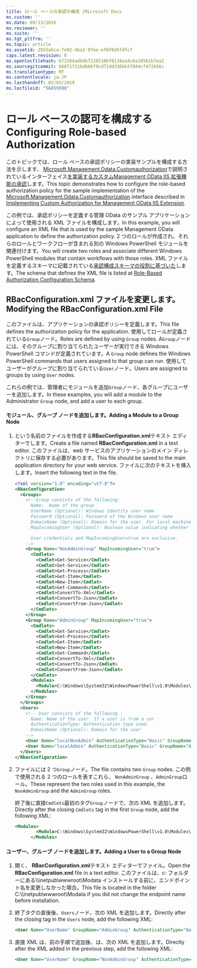 ```yaml
---
title: ロール ベースの承認の構成 |Microsoft Docs
ms.custom: ''
ms.date: 09/13/2016
ms.reviewer: ''
ms.suite: ''
ms.tgt_pltfrm: ''
ms.topic: article
ms.assetid: 2933a6ca-fe92-4ba2-97ee-ef0f0d5fdfcf
caps.latest.revision: 8
ms.openlocfilehash: b73284adb4bf228510bf8134aa4c6a10561b7ea2
ms.sourcegitcommit: b6871f21bd666f9cd71dd336bb3f844cf472b56c
ms.translationtype: MT
ms.contentlocale: ja-JP
ms.lasthandoff: 02/03/2019
ms.locfileid: "56859598"
---
```

# <a name="configuring-role-based-authorization"></a><span data-ttu-id="ecc19-102">ロール ベースの認可を構成する</span><span class="sxs-lookup"><span data-stu-id="ecc19-102">Configuring Role-based Authorization</span></span>

<span data-ttu-id="ecc19-103">このトピックでは、ロール ベースの承認ポリシーの実装サンプルを構成する方法を示します、 [Microsoft.Management.Odata.Customauthorization](/dotnet/api/Microsoft.Management.Odata.CustomAuthorization)で説明されているインターフェイス[を実装するカスタムManagement OData IIS 拡張機能の承認](./implementing-custom-authorization-for-a-management-odata-web-service.md)します。</span><span class="sxs-lookup"><span data-stu-id="ecc19-103">This topic demonstrates how to configure the role-based authorization policy for the sample implementation of the [Microsoft.Management.Odata.Customauthorization](/dotnet/api/Microsoft.Management.Odata.CustomAuthorization) interface described in [Implementing Custom Authorization for Management OData IIS Extension](./implementing-custom-authorization-for-a-management-odata-web-service.md).</span></span>

<span data-ttu-id="ecc19-104">この例では、承認ポリシーを定義する管理 OData のサンプル アプリケーションによって使用される XML ファイルを構成します。</span><span class="sxs-lookup"><span data-stu-id="ecc19-104">In this example, you will configure an XML file that is used by the sample Management OData application to define the authorization policy.</span></span> <span data-ttu-id="ecc19-105">2 つのロールが作成され、それらのロールとワークフローが含まれる別の Windows PowerShell モジュールを関連付けます。</span><span class="sxs-lookup"><span data-stu-id="ecc19-105">You will create two roles and associate different Windows PowerShell modules that contain workflows with those roles.</span></span> <span data-ttu-id="ecc19-106">XML ファイルを定義するスキーマに記載されている[承認構成スキーマの役割に基づいた](./role-based-authorization-configuration-schema.md)します。</span><span class="sxs-lookup"><span data-stu-id="ecc19-106">The schema that defines the XML file is listed at [Role-Based Authorization Configuration Schema](./role-based-authorization-configuration-schema.md).</span></span>

## <a name="modifying-the-rbacconfigurationxml-file"></a><span data-ttu-id="ecc19-107">RBacConfiguration.xml ファイルを変更します。</span><span class="sxs-lookup"><span data-stu-id="ecc19-107">Modifying the RBacConfiguration.xml File</span></span>

<span data-ttu-id="ecc19-108">このファイルは、アプリケーションの承認ポリシーを定義します。</span><span class="sxs-lookup"><span data-stu-id="ecc19-108">This file defines the authorization policy for the application.</span></span> <span data-ttu-id="ecc19-109">使用してロールが定義されている`Group`ノード。</span><span class="sxs-lookup"><span data-stu-id="ecc19-109">Roles are defined by using `Group` nodes.</span></span> <span data-ttu-id="ecc19-110">A`Group`ノードには、そのグループに割り当てられたユーザーが実行できる Windows PowerShell コマンドが定義されています。</span><span class="sxs-lookup"><span data-stu-id="ecc19-110">A `Group` node defines the Windows PowerShell commands that users assigned to that group can run.</span></span> <span data-ttu-id="ecc19-111">使用してユーザーがグループに割り当てられている`User`ノード。</span><span class="sxs-lookup"><span data-stu-id="ecc19-111">Users are assigned to groups by using `User` nodes.</span></span>

<span data-ttu-id="ecc19-112">これらの例では、管理者にモジュールを追加`Group`ノード、各グループにユーザーを追加します。</span><span class="sxs-lookup"><span data-stu-id="ecc19-112">In these examples, you will add a module to the Administrator `Group` node, and add a user to each group.</span></span>

#### <a name="adding-a-module-to-a-group-node"></a><span data-ttu-id="ecc19-113">モジュール、グループ ノードを追加します。</span><span class="sxs-lookup"><span data-stu-id="ecc19-113">Adding a Module to a Group Node</span></span>

1. <span data-ttu-id="ecc19-114">という名前のファイルを作成する**RBacConfiguration.xml**テキスト エディターでします。</span><span class="sxs-lookup"><span data-stu-id="ecc19-114">Create a file named **RBacConfiguration.xml** in a text editor.</span></span> <span data-ttu-id="ecc19-115">このファイルは、web サービスのアプリケーションのメイン ディレクトリに保存する必要があります。</span><span class="sxs-lookup"><span data-stu-id="ecc19-115">This file should be saved to the main application directory for your web service.</span></span> <span data-ttu-id="ecc19-116">ファイルに次のテキストを挿入します。</span><span class="sxs-lookup"><span data-stu-id="ecc19-116">Insert the following text in the file.</span></span>

   ```xml
   <?xml version="1.0" encoding="utf-8"?>
   <RbacConfiguration>
     <Groups>
       <!--Group consists of the following:
         Name:  Name of the group
         UserName (Optional): Windows Identity user name
         Password (Optional): Password of the Windows user name
         DomainName (Optional): Domain for the user. For local machine account either do not include them or give the machine name. Do not give empty string
         MapIncomingUser (Optional): Boolean value indicating whether to execute cmdlet in the context of network client.

         User credentials and MapIncomingUser=true are exclusive.
       -->
       <Group Name="NonAdminGroup" MapIncomingUser="true">
         <Cmdlets>
           <Cmdlet>Get-Service</Cmdlet>
           <Cmdlet>Set-Service</Cmdlet>
           <Cmdlet>Get-Process</Cmdlet>
           <Cmdlet>Get-Item</Cmdlet>
           <Cmdlet>New-Item</Cmdlet>
           <Cmdlet>Get-Command</Cmdlet>
           <Cmdlet>ConvertTo-Xml</Cmdlet>
           <Cmdlet>ConvertTo-Json</Cmdlet>
           <Cmdlet>ConvertFrom-Json</Cmdlet>
         </Cmdlets>
       </Group>
       <Group Name="AdminGroup" MapIncomingUser="true">
         <Cmdlets>
           <Cmdlet>Get-Service</Cmdlet>
           <Cmdlet>Get-Process</Cmdlet>
           <Cmdlet>Get-Item</Cmdlet>
           <Cmdlet>New-Item</Cmdlet>
           <Cmdlet>Get-Command</Cmdlet>
           <Cmdlet>ConvertTo-Xml</Cmdlet>
           <Cmdlet>ConvertTo-Json</Cmdlet>
           <Cmdlet>ConvertFrom-Json</Cmdlet>
         </Cmdlets>
         <Modules>
           <Module>C:\Windows\System32\WindowsPowerShell\v1.0\Modules\ServerManager\ServerManager.psd1</Module>
         </Modules>
       </Group>
     </Groups>
     <Users>
       <!-- User consists of the following :
         Name: Name of the user. If a user is from a cer
         AuthenticationType: Authentication type used.
         DomainName (Optional): Domain for the user
       -->
       <User Name="localNonAdmin" AuthenticationType="Basic" GroupName="NonAdminGroup" />
       <User Name="localAdmin" AuthenticationType="Basic" GroupName="AdminGroup" />
     </Users>
   </RbacConfiguration>
   ```

2. <span data-ttu-id="ecc19-117">ファイルには 2 つ`Group`ノード。</span><span class="sxs-lookup"><span data-stu-id="ecc19-117">The file contains two `Group` nodes.</span></span> <span data-ttu-id="ecc19-118">この例で使用される 2 つのロールを表すこれら、 `NonAdminGroup` 、`AdminGroup`ロール。</span><span class="sxs-lookup"><span data-stu-id="ecc19-118">These represent the two roles used in this example, the `NonAdminGroup` and the `AdminGroup` roles.</span></span>

   <span data-ttu-id="ecc19-119">終了後に直接`Cmdlets`最初のタグ`Group`ノードで、次の XML を追加します。</span><span class="sxs-lookup"><span data-stu-id="ecc19-119">Directly after the closing `Cmdlets` tag in the first `Group` node, add the following XML:</span></span>

   ```xml
   <Modules>
           <Module>C:\Windows\System32\WindowsPowerShell\v1.0\Modules\ServerManager\ServerManager.psd1</Module>
         </Modules>
   ```

#### <a name="adding-a-user-to-a-group-node"></a><span data-ttu-id="ecc19-120">ユーザー、グループ ノードを追加します。</span><span class="sxs-lookup"><span data-stu-id="ecc19-120">Adding a User to a Group Node</span></span>

1. <span data-ttu-id="ecc19-121">開く、 **RBacConfiguration.xml**テキスト エディターでファイル。</span><span class="sxs-lookup"><span data-stu-id="ecc19-121">Open the **RBacConfiguration.xml** file in a text editor.</span></span> <span data-ttu-id="ecc19-122">このファイルは、c: フォルダーにある\\\inetpub\wwwroot\Modata インストールする前に、エンドポイント名を変更しなかった場合。</span><span class="sxs-lookup"><span data-stu-id="ecc19-122">This file is located in the folder C:\\\inetpub\wwwroot\Modata  if you did not change the endpoint name before installation.</span></span>

2. <span data-ttu-id="ecc19-123">終了タグの直後後、`Users`ノード、次の XML を追加します。</span><span class="sxs-lookup"><span data-stu-id="ecc19-123">Directly after the closing tag in the `Users` node, add the following XML:</span></span>

   ```xml
   <User Name="UserName" GroupName="AdminGroup" AuthenticationType="Basic" DomainName="DomainName"/>
   ```

3. <span data-ttu-id="ecc19-124">直接 XML は、前の手順で追加後、は、次の XML を追加します。</span><span class="sxs-lookup"><span data-stu-id="ecc19-124">Directly after the XML added in the previous step, add the following XML:</span></span>

   ```xml
   <User Name="UserName" GroupName="NonAdminGroup" AuthenticationType="Basic" DomainName="DomainName"/>
   ```